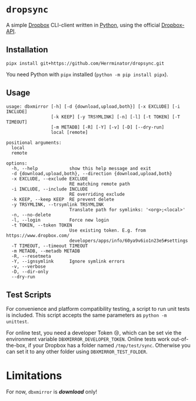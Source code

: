 # `dropsync`

A simple [Dropbox](https://dropbox.com) CLI-client written in [Python](https://python.org), using the
official [Dropbox-API](https://www.dropbox.com/developers/documentation).

## Installation

`pipx install git+https://github.com/Herrminator/dropsync.git`

You need Python with `pipx` installed (`python -m pip install pipx`).

## Usage

``` 
usage: dbxmirror [-h] [-d {download,upload,both}] [-x EXCLUDE] [-i INCLUDE]
                 [-k KEEP] [-y TRSYMLINK] [-n] [-l] [-t TOKEN] [-T TIMEOUT]
                 [-m METADB] [-R] [-Y] [-v] [-D] [--dry-run]
                 local [remote]

positional arguments:
  local
  remote

options:
  -h, --help            show this help message and exit
  -d {download,upload,both}, --direction {download,upload,both}
  -x EXCLUDE, --exclude EXCLUDE
                        RE matching remote path
  -i INCLUDE, --include INCLUDE
                        RE overriding exclude
  -k KEEP, --keep KEEP  RE prevent delete
  -y TRSYMLINK, --trsymlink TRSYMLINK
                        Translate path for symlinks: '<org>;<local>'
  -n, --no-delete
  -l, --login           Force new login
  -t TOKEN, --token TOKEN
                        Use existing token. E.g. from https://www.dropbox.com/
                        developers/apps/info/60ya9v6io1n23e5#settings
  -T TIMEOUT, --timeout TIMEOUT
  -m METADB, --metadb METADB
  -R, --resetmeta
  -Y, --ignsymlink      Ignore symlink errors
  -v, --verbose
  -D, --dir-only
  --dry-run
```

## Test Scripts

For convenience and platform compatibility testing, a script to run unit tests is included.
This script accepts the same parameters as `python -m unittest`.

For online test, you need a developer Token 😢, which can be set vie the environment variable
`DBXMIRROR_DEVELOPER_TOKEN`. Online tests work out-of-the-box, if your Dropbox has a folder
named `/tmp/test/sync`. Otherwise you can set it to any other folder using `DBXMIRROR_TEST_FOLDER`.

# Limitations

For now, `dbxmirror` is ***download*** only!
